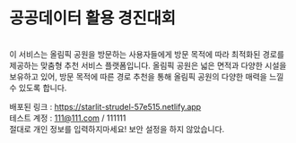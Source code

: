 # 공공데이터 활용 경진대회
<br/>
이 서비스는 올림픽 공원을 방문하는 사용자들에게 방문 목적에 따라 최적화된 경로를 제공하는 맞춤형 추천 서비스 플랫폼입니다. 올림픽 공원은 넓은 면적과 다양한 시설을 보유하고 있어, 방문 목적에 따른 경로 추천을 통해 올림픽 공원의 다양한 매력을 느낄 수 있도록 합니다.<br/>

배포된 링크 : https://starlit-strudel-57e515.netlify.app
<br/>
테스트 계정 : 111@111.com / 111111
<br/>
절대로 개인 정보를 입력하지마세요! 보안 설정을 하지 않았습니다.
